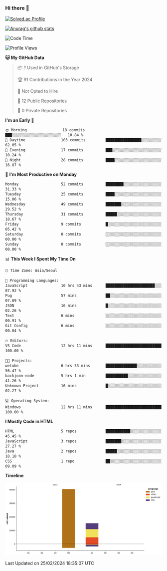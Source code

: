 ### Hi there 👋

[![Solved.ac Profile](http://mazassumnida.wtf/api/v2/generate_badge?boj=qwert3748)](https://solved.ac/qwert3748/)

[![Anurag's github stats](https://github-readme-stats.vercel.app/api?username=hong3737)](https://github.com/anuraghazra/github-readme-stats)
<!--START_SECTION:waka-->
![Code Time](http://img.shields.io/badge/Code%20Time-17%20hrs%2016%20mins-blue)

![Profile Views](http://img.shields.io/badge/Profile%20Views-96-blue)

**🐱 My GitHub Data** 

> 📦 ? Used in GitHub's Storage 
 > 
> 🏆 91 Contributions in the Year 2024
 > 
> 🚫 Not Opted to Hire
 > 
> 📜 12 Public Repositories 
 > 
> 🔑 0 Private Repositories 
 > 
**I'm an Early 🐤** 

```text
🌞 Morning                18 commits          ███░░░░░░░░░░░░░░░░░░░░░░   10.84 % 
🌆 Daytime                103 commits         ████████████████░░░░░░░░░   62.05 % 
🌃 Evening                17 commits          ███░░░░░░░░░░░░░░░░░░░░░░   10.24 % 
🌙 Night                  28 commits          ████░░░░░░░░░░░░░░░░░░░░░   16.87 % 
```
📅 **I'm Most Productive on Monday** 

```text
Monday                   52 commits          ████████░░░░░░░░░░░░░░░░░   31.33 % 
Tuesday                  25 commits          ████░░░░░░░░░░░░░░░░░░░░░   15.06 % 
Wednesday                49 commits          ███████░░░░░░░░░░░░░░░░░░   29.52 % 
Thursday                 31 commits          █████░░░░░░░░░░░░░░░░░░░░   18.67 % 
Friday                   9 commits           █░░░░░░░░░░░░░░░░░░░░░░░░   05.42 % 
Saturday                 0 commits           ░░░░░░░░░░░░░░░░░░░░░░░░░   00.00 % 
Sunday                   0 commits           ░░░░░░░░░░░░░░░░░░░░░░░░░   00.00 % 
```


📊 **This Week I Spent My Time On** 

```text
🕑︎ Time Zone: Asia/Seoul

💬 Programming Languages: 
JavaScript               10 hrs 43 mins      ██████████████████████░░░   87.92 % 
Pug                      57 mins             ██░░░░░░░░░░░░░░░░░░░░░░░   07.89 % 
JSON                     16 mins             █░░░░░░░░░░░░░░░░░░░░░░░░   02.26 % 
Text                     6 mins              ░░░░░░░░░░░░░░░░░░░░░░░░░   00.91 % 
Git Config               6 mins              ░░░░░░░░░░░░░░░░░░░░░░░░░   00.84 % 

🔥 Editors: 
VS Code                  12 hrs 11 mins      █████████████████████████   100.00 % 

🐱‍💻 Projects: 
wetube                   6 hrs 53 mins       ██████████████░░░░░░░░░░░   56.47 % 
backjoon-node            5 hrs 1 min         ██████████░░░░░░░░░░░░░░░   41.26 % 
Unknown Project          16 mins             █░░░░░░░░░░░░░░░░░░░░░░░░   02.27 % 

💻 Operating System: 
Windows                  12 hrs 11 mins      █████████████████████████   100.00 % 
```

**I Mostly Code in HTML** 

```text
HTML                     5 repos             ███████████░░░░░░░░░░░░░░   45.45 % 
JavaScript               3 repos             ███████░░░░░░░░░░░░░░░░░░   27.27 % 
Java                     2 repos             █████░░░░░░░░░░░░░░░░░░░░   18.18 % 
CSS                      1 repo              ██░░░░░░░░░░░░░░░░░░░░░░░   09.09 % 
```



**Timeline**

![Lines of Code chart](https://raw.githubusercontent.com/hong3737/hong3737/main/assets/bar_graph.png)


 Last Updated on 25/02/2024 18:35:07 UTC
<!--END_SECTION:waka-->
<!--
**hong3737/hong3737** is a ✨ _special_ ✨ repository because its `README.md` (this file) appears on your GitHub profile.

Here are some ideas to get you started:

- 🔭 I’m currently working on ...
- 🌱 I’m currently learning ...
- 👯 I’m looking to collaborate on ...
- 🤔 I’m looking for help with ...
- 💬 Ask me about ...
- 📫 How to reach me: ...
- 😄 Pronouns: ...
- ⚡ Fun fact: ...
-->
